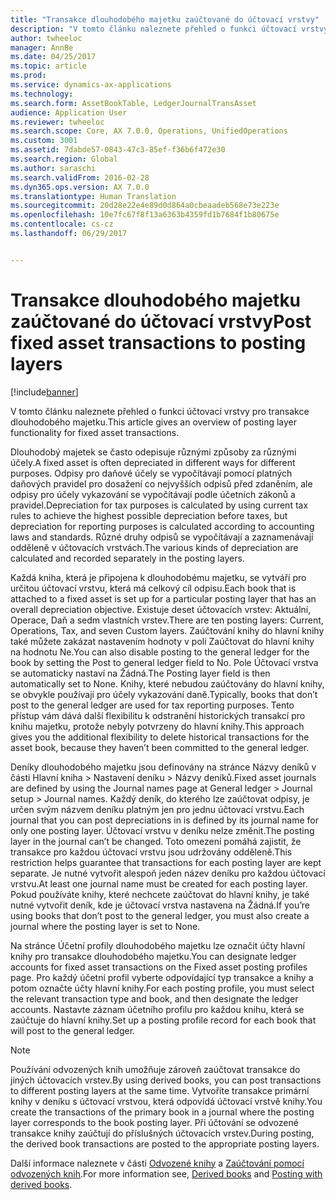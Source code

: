 ```yaml
---
title: "Transakce dlouhodobého majetku zaúčtované do účtovací vrstvy"
description: "V tomto článku naleznete přehled o funkci účtovací vrstvy pro transakce dlouhodobého majetku."
author: twheeloc
manager: AnnBe
ms.date: 04/25/2017
ms.topic: article
ms.prod: 
ms.service: dynamics-ax-applications
ms.technology: 
ms.search.form: AssetBookTable, LedgerJournalTransAsset
audience: Application User
ms.reviewer: twheeloc
ms.search.scope: Core, AX 7.0.0, Operations, UnifiedOperations
ms.custom: 3001
ms.assetid: 7dabde57-0843-47c3-85ef-f36b6f472e30
ms.search.region: Global
ms.author: saraschi
ms.search.validFrom: 2016-02-28
ms.dyn365.ops.version: AX 7.0.0
ms.translationtype: Human Translation
ms.sourcegitcommit: 20d28e22e4e89d0d864a0cbeaadeb568e73e223e
ms.openlocfilehash: 10e7fc67f8f13a6363b4359fd1b7684f1b80675e
ms.contentlocale: cs-cz
ms.lasthandoff: 06/29/2017


---
```


# <a name="post-fixed-asset-transactions-to-posting-layers"></a><span data-ttu-id="9d5c6-103">Transakce dlouhodobého majetku zaúčtované do účtovací vrstvy</span><span class="sxs-lookup"><span data-stu-id="9d5c6-103">Post fixed asset transactions to posting layers</span></span>

[!include[banner](../includes/banner.md)]


<span data-ttu-id="9d5c6-104">V tomto článku naleznete přehled o funkci účtovací vrstvy pro transakce dlouhodobého majetku.</span><span class="sxs-lookup"><span data-stu-id="9d5c6-104">This article gives an overview of posting layer functionality for fixed asset transactions.</span></span>

<span data-ttu-id="9d5c6-105">Dlouhodobý majetek se často odepisuje různými způsoby za různými účely.</span><span class="sxs-lookup"><span data-stu-id="9d5c6-105">A fixed asset is often depreciated in different ways for different purposes.</span></span> <span data-ttu-id="9d5c6-106">Odpisy pro daňové účely se vypočítávají pomocí platných daňových pravidel pro dosažení co nejvyšších odpisů před zdaněním, ale odpisy pro účely vykazování se vypočítávají podle účetních zákonů a pravidel.</span><span class="sxs-lookup"><span data-stu-id="9d5c6-106">Depreciation for tax purposes is calculated by using current tax rules to achieve the highest possible depreciation before taxes, but depreciation for reporting purposes is calculated according to accounting laws and standards.</span></span> <span data-ttu-id="9d5c6-107">Různé druhy odpisů se vypočítávají a zaznamenávají odděleně v účtovacích vrstvách.</span><span class="sxs-lookup"><span data-stu-id="9d5c6-107">The various kinds of depreciation are calculated and recorded separately in the posting layers.</span></span>

<span data-ttu-id="9d5c6-108">Každá kniha, která je připojena k dlouhodobému majetku, se vytváří pro určitou účtovací vrstvu, která má celkový cíl odpisu.</span><span class="sxs-lookup"><span data-stu-id="9d5c6-108">Each book that is attached to a fixed asset is set up for a particular posting layer that has an overall depreciation objective.</span></span> <span data-ttu-id="9d5c6-109">Existuje deset účtovacích vrstev: Aktuální, Operace, Daň a sedm vlastních vrstev.</span><span class="sxs-lookup"><span data-stu-id="9d5c6-109">There are ten posting layers: Current, Operations, Tax, and seven Custom layers.</span></span> <span data-ttu-id="9d5c6-110">Zaúčtování knihy do hlavní knihy také můžete zakázat nastavením hodnoty v poli Zaúčtovat do hlavní knihy na hodnotu Ne.</span><span class="sxs-lookup"><span data-stu-id="9d5c6-110">You can also disable posting to the general ledger for the book by setting the Post to general ledger field to No.</span></span> <span data-ttu-id="9d5c6-111">Pole Účtovací vrstva se automaticky nastaví na Žádná.</span><span class="sxs-lookup"><span data-stu-id="9d5c6-111">The Posting layer field is then automatically set to None.</span></span> <span data-ttu-id="9d5c6-112">Knihy, které nebudou zaúčtovány do hlavní knihy, se obvykle používají pro účely vykazování daně.</span><span class="sxs-lookup"><span data-stu-id="9d5c6-112">Typically, books that don’t post to the general ledger are used for tax reporting purposes.</span></span> <span data-ttu-id="9d5c6-113">Tento přístup vám dává další flexibilitu k odstranění historických transakcí pro knihu majetku, protože nebyly potvrzeny do hlavní knihy.</span><span class="sxs-lookup"><span data-stu-id="9d5c6-113">This approach gives you the additional flexibility to delete historical transactions for the asset book, because they haven’t been committed to the general ledger.</span></span>

<span data-ttu-id="9d5c6-114">Deníky dlouhodobého majetku jsou definovány na stránce Názvy deníků v části Hlavní kniha > Nastavení deníku > Názvy deníků.</span><span class="sxs-lookup"><span data-stu-id="9d5c6-114">Fixed asset journals are defined by using the Journal names page at General ledger > Journal setup > Journal names.</span></span> <span data-ttu-id="9d5c6-115">Každý deník, do kterého lze zaúčtovat odpisy, je určen svým názvem deníku platným jen pro jednu účtovací vrstvu.</span><span class="sxs-lookup"><span data-stu-id="9d5c6-115">Each journal that you can post depreciations in is defined by its journal name for only one posting layer.</span></span> <span data-ttu-id="9d5c6-116">Účtovací vrstvu v deníku nelze změnit.</span><span class="sxs-lookup"><span data-stu-id="9d5c6-116">The posting layer in the journal can’t be changed.</span></span> <span data-ttu-id="9d5c6-117">Toto omezení pomáhá zajistit, že transakce pro každou účtovací vrstvu jsou udržovány odděleně.</span><span class="sxs-lookup"><span data-stu-id="9d5c6-117">This restriction helps guarantee that transactions for each posting layer are kept separate.</span></span> <span data-ttu-id="9d5c6-118">Je nutné vytvořit alespoň jeden název deníku pro každou účtovací vrstvu.</span><span class="sxs-lookup"><span data-stu-id="9d5c6-118">At least one journal name must be created for each posting layer.</span></span> <span data-ttu-id="9d5c6-119">Pokud používáte knihy, které nechcete zaúčtovat do hlavní knihy, je také nutné vytvořit deník, kde je účtovací vrstva nastavena na Žádná.</span><span class="sxs-lookup"><span data-stu-id="9d5c6-119">If you’re using books that don’t post to the general ledger, you must also create a journal where the posting layer is set to None.</span></span>

<span data-ttu-id="9d5c6-120">Na stránce Účetní profily dlouhodobého majetku lze označit účty hlavní knihy pro transakce dlouhodobého majetku.</span><span class="sxs-lookup"><span data-stu-id="9d5c6-120">You can designate ledger accounts for fixed asset transactions on the Fixed asset posting profiles page.</span></span> <span data-ttu-id="9d5c6-121">Pro každý účetní profil vyberte odpovídající typ transakce a knihy a potom označte účty hlavní knihy.</span><span class="sxs-lookup"><span data-stu-id="9d5c6-121">For each posting profile, you must select the relevant transaction type and book, and then designate the ledger accounts.</span></span> <span data-ttu-id="9d5c6-122">Nastavte záznam účetního profilu pro každou knihu, která se zaúčtuje do hlavní knihy.</span><span class="sxs-lookup"><span data-stu-id="9d5c6-122">Set up a posting profile record for each book that will post to the general ledger.</span></span>

> [!NOTE] 
> <span data-ttu-id="9d5c6-123">Používání odvozených knih umožňuje zároveň zaúčtovat transakce do jiných účtovacích vrstev.</span><span class="sxs-lookup"><span data-stu-id="9d5c6-123">By using derived books, you can post transactions to different posting layers at the same time.</span></span> <span data-ttu-id="9d5c6-124">Vytvoříte transakce primární knihy v deníku s účtovací vrstvou, která odpovídá účtovací vrstvě knihy.</span><span class="sxs-lookup"><span data-stu-id="9d5c6-124">You create the transactions of the primary book in a journal where the posting layer corresponds to the book posting layer.</span></span> <span data-ttu-id="9d5c6-125">Při účtování se odvozené transakce knihy zaúčtují do příslušných účtovacích vrstev.</span><span class="sxs-lookup"><span data-stu-id="9d5c6-125">During posting, the derived book transactions are posted to the appropriate posting layers.</span></span>

<span data-ttu-id="9d5c6-126">Další informace naleznete v části [Odvozené knihy](derived-books.md) a [Zaúčtování pomocí odvozených knih](post-derived-value-models.md).</span><span class="sxs-lookup"><span data-stu-id="9d5c6-126">For more information see, [Derived books](derived-books.md) and [Posting with derived books](post-derived-value-models.md).</span></span>




